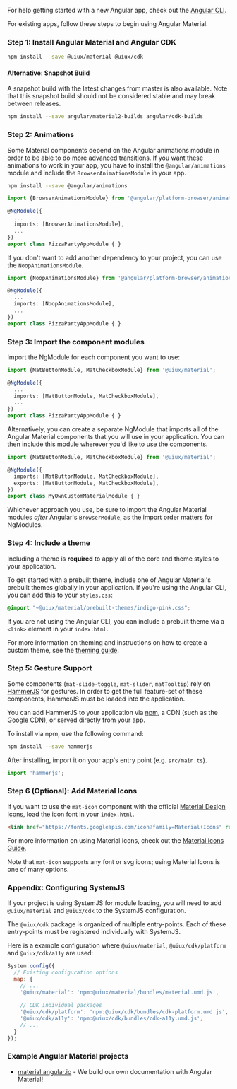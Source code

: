 For help getting started with a new Angular app, check out the
[Angular CLI](https://cli.angular.io/).

For existing apps, follow these steps to begin using Angular Material.

### Step 1: Install Angular Material and Angular CDK

```bash
npm install --save @uiux/material @uiux/cdk
```

#### Alternative: Snapshot Build

A snapshot build with the latest changes from master is also available. Note that this snapshot
build should not be considered stable and may break between releases.

```bash
npm install --save angular/material2-builds angular/cdk-builds
```

### Step 2: Animations

Some Material components depend on the Angular animations module in order to be able to do
more advanced transitions. If you want these animations to work in your app, you have to
install the `@angular/animations` module and include the `BrowserAnimationsModule` in your app.

```bash
npm install --save @angular/animations
```

```ts
import {BrowserAnimationsModule} from '@angular/platform-browser/animations';

@NgModule({
  ...
  imports: [BrowserAnimationsModule],
  ...
})
export class PizzaPartyAppModule { }
```

If you don't want to add another dependency to your project, you can use the `NoopAnimationsModule`.

```ts
import {NoopAnimationsModule} from '@angular/platform-browser/animations';

@NgModule({
  ...
  imports: [NoopAnimationsModule],
  ...
})
export class PizzaPartyAppModule { }
```

### Step 3: Import the component modules

Import the NgModule for each component you want to use: 

```ts
import {MatButtonModule, MatCheckboxModule} from '@uiux/material';

@NgModule({
  ...
  imports: [MatButtonModule, MatCheckboxModule],
  ...
})
export class PizzaPartyAppModule { }
```

Alternatively, you can create a separate NgModule that imports all of the 
Angular Material components that you will use in your application. You can then
include this module wherever you'd like to use the components.

```ts
import {MatButtonModule, MatCheckboxModule} from '@uiux/material';

@NgModule({
  imports: [MatButtonModule, MatCheckboxModule],
  exports: [MatButtonModule, MatCheckboxModule],
})
export class MyOwnCustomMaterialModule { }
```

Whichever approach you use, be sure to import the Angular Material modules _after_ Angular's 
`BrowserModule`, as the import order matters for NgModules.

### Step 4: Include a theme

Including a theme is **required** to apply all of the core and theme styles to your application.

To get started with a prebuilt theme, include one of Angular Material's prebuilt themes globally
in your application. If you're using the Angular CLI, you can add this to your `styles.css`:
```css
@import "~@uiux/material/prebuilt-themes/indigo-pink.css";
```

If you are not using the Angular CLI, you can include a prebuilt theme via a `<link>` element in
your `index.html`.

For more information on theming and instructions on how to create a custom theme, see the
[theming guide](./theming.md).

### Step 5: Gesture Support

Some components (`mat-slide-toggle`, `mat-slider`, `matTooltip`) rely on
[HammerJS](http://hammerjs.github.io/) for gestures. In order to get the full feature-set of these
components, HammerJS must be loaded into the application.

You can add HammerJS to your application via [npm](https://www.npmjs.com/package/hammerjs), a CDN
(such as the [Google CDN](https://developers.google.com/speed/libraries/#hammerjs)), or served
directly from your app.

To install via npm, use the following command:
```bash
npm install --save hammerjs
```

After installing, import it on your app's entry point (e.g. `src/main.ts`).
```ts
import 'hammerjs';
```

### Step 6 (Optional): Add Material Icons

If you want to use the `mat-icon` component with the official 
[Material Design Icons](https://material.io/icons/), load the icon font in your `index.html`.

```html
<link href="https://fonts.googleapis.com/icon?family=Material+Icons" rel="stylesheet">
```

For more information on using Material Icons, check out the
[Material Icons Guide](https://google.github.io/material-design-icons/).

Note that `mat-icon` supports any font or svg icons; using Material Icons is one of many options.


### Appendix: Configuring SystemJS

If your project is using SystemJS for module loading, you will need to add `@uiux/material` and
`@uiux/cdk` to the SystemJS configuration.

The `@uiux/cdk` package is organized of multiple entry-points. 
Each of these entry-points must be registered individually with SystemJS.

Here is a example configuration where `@uiux/material`, `@uiux/cdk/platform` and 
`@uiux/cdk/a11y` are used:


```js
System.config({
  // Existing configuration options
  map: {
    // ...
    '@uiux/material': 'npm:@uiux/material/bundles/material.umd.js',
    
    // CDK individual packages
    '@uiux/cdk/platform': 'npm:@uiux/cdk/bundles/cdk-platform.umd.js',
    '@uiux/cdk/a11y': 'npm:@uiux/cdk/bundles/cdk-a11y.umd.js',
    // ...
  }
});
```


### Example Angular Material projects
- [material.angular.io](https://material.angular.io) -
We build our own documentation with Angular Material!
